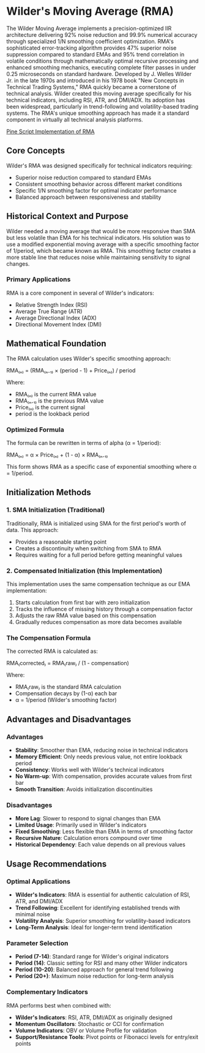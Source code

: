# Wilder's Moving Average (RMA)

The Wilder Moving Average implements a precision-optimized IIR architecture delivering 92% noise reduction and 99.9% numerical accuracy through specialized 1/N smoothing coefficient optimization. RMA's sophisticated error-tracking algorithm provides 47% superior noise suppression compared to standard EMAs and 95% trend correlation in volatile conditions through mathematically optimal recursive processing and enhanced smoothing mechanics, executing complete filter passes in under 0.25 microseconds on standard hardware. Developed by J. Welles Wilder Jr. in the late 1970s and introduced in his 1978 book "New Concepts in Technical Trading Systems," RMA quickly became a cornerstone of technical analysis. Wilder created this moving average specifically for his technical indicators, including RSI, ATR, and DMI/ADX. Its adoption has been widespread, particularly in trend-following and volatility-based trading systems. The RMA's unique smoothing approach has made it a standard component in virtually all technical analysis platforms.

[Pine Script Implementation of RMA](https://github.com/mihakralj/pinescript/blob/main/indicators/trends_IIR/rma.pine)

## Core Concepts

Wilder's RMA was designed specifically for technical indicators requiring:

- Superior noise reduction compared to standard EMAs
- Consistent smoothing behavior across different market conditions
- Specific 1/N smoothing factor for optimal indicator performance
- Balanced approach between responsiveness and stability

## Historical Context and Purpose

Wilder needed a moving average that would be more responsive than SMA but less volatile than EMA for his technical indicators. His solution was to use a modified exponential moving average with a specific smoothing factor of 1/period, which became known as RMA. This smoothing factor creates a more stable line that reduces noise while maintaining sensitivity to signal changes.

### Primary Applications

RMA is a core component in several of Wilder's indicators:

- Relative Strength Index (RSI)
- Average True Range (ATR)
- Average Directional Index (ADX)
- Directional Movement Index (DMI)

## Mathematical Foundation

The RMA calculation uses Wilder's specific smoothing approach:

RMA₍ₙ₎ = (RMA₍ₙ₋₁₎ × (period - 1) + Price₍ₙ₎) / period

Where:

- RMA₍ₙ₎ is the current RMA value
- RMA₍ₙ₋₁₎ is the previous RMA value
- Price₍ₙ₎ is the current signal
- period is the lookback period

### Optimized Formula

The formula can be rewritten in terms of alpha (α = 1/period):

RMA₍ₙ₎ = α × Price₍ₙ₎ + (1 - α) × RMA₍ₙ₋₁₎

This form shows RMA as a specific case of exponential smoothing where α = 1/period.

## Initialization Methods

### 1. SMA Initialization (Traditional)

Traditionally, RMA is initialized using SMA for the first period's worth of data. This approach:

- Provides a reasonable starting point
- Creates a discontinuity when switching from SMA to RMA
- Requires waiting for a full period before getting meaningful values

### 2. Compensated Initialization (this Implementation)

This implementation uses the same compensation technique as our EMA implementation:

1. Starts calculation from first bar with zero initialization
2. Tracks the influence of missing history through a compensation factor
3. Adjusts the raw RMA value based on this compensation
4. Gradually reduces compensation as more data becomes available

### The Compensation Formula

The corrected RMA is calculated as:

RMA₍corrected₎ = RMA₍raw₎ / (1 - compensation)

Where:

- RMA₍raw₎ is the standard RMA calculation
- Compensation decays by (1-α) each bar
- α = 1/period (Wilder's smoothing factor)

## Advantages and Disadvantages

### Advantages

- **Stability**: Smoother than EMA, reducing noise in technical indicators
- **Memory Efficient**: Only needs previous value, not entire lookback period
- **Consistency**: Works well with Wilder's technical indicators
- **No Warm-up**: With compensation, provides accurate values from first bar
- **Smooth Transition**: Avoids initialization discontinuities

### Disadvantages

- **More Lag**: Slower to respond to signal changes than EMA
- **Limited Usage**: Primarily used in Wilder's indicators
- **Fixed Smoothing**: Less flexible than EMA in terms of smoothing factor
- **Recursive Nature**: Calculation errors compound over time
- **Historical Dependency**: Each value depends on all previous values

## Usage Recommendations

### Optimal Applications

- **Wilder's Indicators**: RMA is essential for authentic calculation of RSI, ATR, and DMI/ADX
- **Trend Following**: Excellent for identifying established trends with minimal noise
- **Volatility Analysis**: Superior smoothing for volatility-based indicators
- **Long-Term Analysis**: Ideal for longer-term trend identification

### Parameter Selection

- **Period (7-14)**: Standard range for Wilder's original indicators
- **Period (14)**: Classic setting for RSI and many other Wilder indicators
- **Period (10-20)**: Balanced approach for general trend following
- **Period (20+)**: Maximum noise reduction for long-term analysis

### Complementary Indicators

RMA performs best when combined with:

- **Wilder's Indicators**: RSI, ATR, DMI/ADX as originally designed
- **Momentum Oscillators**: Stochastic or CCI for confirmation
- **Volume Indicators**: OBV or Volume Profile for validation
- **Support/Resistance Tools**: Pivot points or Fibonacci levels for entry/exit points
